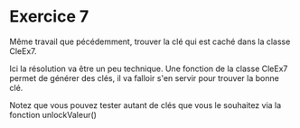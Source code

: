 # Exercice 7

Même travail que pécédemment, trouver la clé qui est caché dans la classe CleEx7.

Ici la résolution va être un peu technique.
Une fonction de la classe CleEx7 permet de générer des clés, il va falloir s'en servir pour trouver la bonne clé.

Notez que vous pouvez tester autant de clés que vous le souhaitez via la fonction unlockValeur()